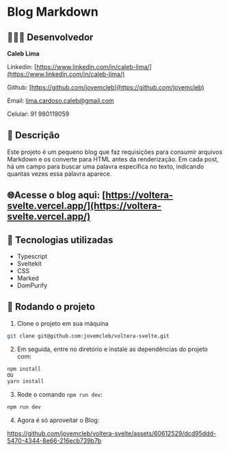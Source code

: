 # Blog Markdown

## 👨🏽‍💻 Desenvolvedor

**Caleb Lima**

Linkedin: [https://www.linkedin.com/in/caleb-lima/](https://www.linkedin.com/in/caleb-lima/)

Github: [https://github.com/jovemcleb](https://github.com/jovemcleb)

Email: [lima.cardoso.caleb@gmail.com](mailto:lima.cardoso.caleb@gmail.com)

Celular: 91 980119059

## 📝 Descrição

Este projeto é um pequeno blog que faz requisições para consumir arquivos Markdown e os converte para HTML antes da renderização. Em cada post, há um campo para buscar uma palavra específica no texto, indicando quantas vezes essa palavra aparece.

## 🌐Acesse o blog aqui: [https://voltera-svelte.vercel.app/](https://voltera-svelte.vercel.app/)

## 🔧 Tecnologias utilizadas

- Typescript
- Sveltekit
- CSS
- Marked
- DomPurify

## 🚀 Rodando o projeto

1. Clone o projeto em sua máquina

```bash
git clone git@github.com:jovemcleb/voltera-svelte.git

```

2. Em seguida, entre no diretório e instale as dependências do projeto com:

```bash
npm install
OU
yarn install

```

3. Rode o comando `npm run dev`:

```bash
npm run dev

```

4. Agora é só aproveitar o Blog:
   

https://github.com/jovemcleb/voltera-svelte/assets/60612529/dcd95ddd-5470-4344-8e66-216ecb739b7b

